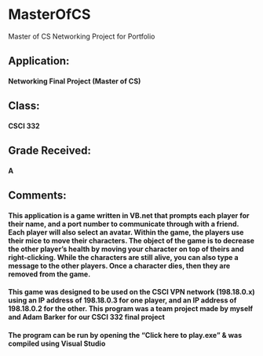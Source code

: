 # MasterOfCS
Master of CS Networking Project for Portfolio

## Application:         
#### Networking Final Project (Master of CS)

## Class:                     
#### CSCI 332

## Grade Received: 
#### A

## Comments:
#### This application is a game written in VB.net that prompts each player for their name, and a port number to communicate through with a friend. Each player will also select an avatar. Within the game, the players use their mice to move their characters. The object of the game is to decrease the other player’s health by moving your character on top of theirs and right-clicking. While the characters are still alive, you can also type a message to the other players. Once a character dies, then they are removed from the game.


#### **This game was designed to be used on the CSCI VPN network (198.18.0.x) using an IP address of 198.18.0.3 for one player, and an IP address of 198.18.0.2 for the other. This program was a team project made by myself and Adam Barker for our CSCI 332 final project**
#### **The program can be run by opening the “Click here to play.exe” & was compiled using Visual Studio**
